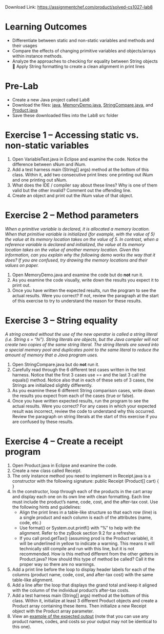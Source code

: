 Download Link: https://assignmentchef.com/product/solved-cs1027-lab8
<br>
<h1>Learning Outcomes</h1>

<ul>

 <li>Differentiate between static and non-static variables and methods and their usages</li>

 <li>Compare the effects of changing primitive variables and objects/arrays within instance methods.</li>

 <li>Analyze the approaches to checking for equality between String objects  Apply String formatting to create a clean alignment in print lines</li>

</ul>

<h1>Pre-Lab</h1>




<ul>

 <li>Create a new Java project called Lab8</li>

 <li>Download the files: <a href="https://www.csd.uwo.ca/courses/CS1027a/labs/lab08/VariableTest.java">java</a><a href="https://www.csd.uwo.ca/courses/CS1027a/labs/lab08/VariableTest.java">,</a> <a href="https://www.csd.uwo.ca/courses/CS1027a/labs/lab08/MemoryDemo.java">MemoryDemo.java</a><a href="https://www.csd.uwo.ca/courses/CS1027a/labs/lab08/MemoryDemo.java">,</a> <a href="https://www.csd.uwo.ca/courses/CS1027a/labs/lab08/StringCompare.java">StringCompare.java</a><a href="https://www.csd.uwo.ca/courses/CS1027a/labs/lab08/StringCompare.java">,</a> and <a href="https://www.csd.uwo.ca/courses/CS1027a/labs/lab08/Product.java">Product.java</a></li>

 <li>Save these downloaded files into the Lab8 src folder</li>

</ul>




<h1>Exercise 1 – Accessing static vs. non-static variables</h1>




<ol>

 <li>Open VariableTest.java in Eclipse and examine the code. Notice the difference between sNum and iNum.</li>

 <li>Add a test harness main (String[] args) method at the bottom of this class. Within it, add two consecutive print lines: one printing out iNum and one printing out sNum.</li>

 <li>What does the IDE / compiler say about these lines? Why is one of them valid but the other invalid? Comment out the offending line.</li>

 <li>Create an object and print out the iNum value of that object.</li>

</ol>




<h1>Exercise 2 – Method parameters</h1>




<em>When a primitive variable is declared, it is allocated a memory location. When that primitive variable is initialized (for example, with the value of 5) the value at its memory location takes on the value of 5. In contrast, when a reference variable is declared and initialized, the value at its memory location takes on the value of another memory location. Given this information, can you explain why the following demo works the way that it does? If you are confused, try drawing the memory locations and their values on paper. </em>




<ol>

 <li>Open MemoryDemo.java and examine the code but do <strong>not</strong> run it.</li>

 <li>As you examine the code visually, write down the results you expect it to print out.</li>

 <li>Once you have written the expected results, run the program to see the actual results. Were you correct? If not, review the paragraph at the start of this exercise to try to understand the reason for these results.</li>

</ol>




<h1>Exercise 3 – String equality</h1>




<em>A string created without the use of the new operator is called a string literal (i.e. String s = “hi”). String literals are objects, but the Java compiler will not create two copies of the same string literal. The string literals are saved into a special memory pool and duplicates point to the same literal to reduce the amount of memory that a Java program uses. </em>




<ol>

 <li>Open StringCompare.java but do <strong>not</strong> run it.</li>

 <li>Carefully read through the 6 different test cases written in the test harness. Notice that the first 3 cases use == and the last 3 call the equals() method. Notice also that in each of these sets of 3 cases, the Strings are initialized slightly differently.</li>

 <li>As you examine these 6 different String comparison cases, write down the results you expect from each of the cases (true or false).</li>

 <li>Once you have written expected results, run the program to see the actual results. Were you correct? For any cases in which your expected result was incorrect, review the code to understand why this occurred. Review the paragraph on string literals at the start of this exercise if you are confused by these results.</li>

</ol>




<h1>Exercise 4 – Create a receipt program</h1>




<ol>

 <li>Open Product.java in Eclipse and examine the code.</li>

 <li>Create a new class called Receipt.</li>

 <li>The only instance method you need to implement in Receipt.java is a constructor with the following signature: public Receipt (Product[] cart) { }</li>

 <li>In the constructor, loop through each of the products in the cart array and display each one on its own line with clean formatting. Each line must include the product’s name, code, cost, and the after-tax cost. Use the following hints and guidelines:

  <ul>

   <li>Align the print lines in a table-like structure so that each row (line) is a single product and each column is each of the attributes (name, code, etc.)</li>

   <li>Use format() or System.out.printf() with “%” to help with the alignment. Refer to the zyBook section 9.2 for a refresher.</li>

   <li>If you call prod.getTax() (assuming prod is the Product variable), it will be underlined in yellow to indicate a warning. This means it will technically still compile and run with this line, but it is not recommended. How is this method different from the other getters in Product.java? How should this type of method be called? Call it the proper way so there are no warnings.</li>

  </ul></li>

 <li>Add a print line before the loop to display header labels for each of the columns (product name, code, cost, and after-tax cost) with the same table-like alignment.</li>

 <li>Add a line after the loop that displays the grand total and keep it aligned with the column of the individual product’s after-tax costs.</li>

 <li>Add a test harness main (String[] args) method at the bottom of this class. Within it, initialize at least 3 different Product objects and create a Product array containing these items. Then initialize a new Receipt object with the Product array parameter.</li>

 <li>View an <a href="https://www.csd.uwo.ca/courses/CS1027a/labs/lab08/receipt-output.jpg">example of the expected output</a> (note that you can use any product names, codes, and costs so your output may not be identical to this one).</li>

</ol>


